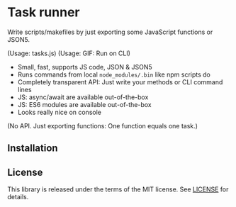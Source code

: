 # Task runner

Write scripts/makefiles by just exporting some JavaScript functions or JSON5.

(Usage: tasks.js)
(Usage: GIF: Run on CLI)

- Small, fast, supports JS code, JSON & JSON5
- Runs commands from local `node_modules/.bin` like npm scripts do
- Completely transparent API: Just write your methods or CLI command lines
- JS: async/await are available out-of-the-box
- JS: ES6 modules are available out-of-the-box
- Looks really nice on console

(No API. Just exporting functions: One function equals one task.)

## Installation

## License

This library is released under the terms of the MIT license. See [LICENSE](./LICENSE) for details.
